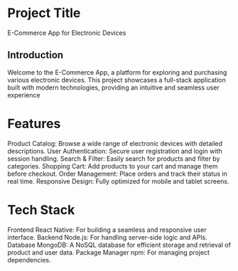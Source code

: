 # Project Title
E-Commerce App for Electronic Devices  
## Introduction
Welcome to the E-Commerce App, a platform for exploring and purchasing various electronic devices. This project showcases a full-stack application built with modern technologies, providing an intuitive and seamless user experience

# Features
Product Catalog: Browse a wide range of electronic devices with detailed descriptions.
User Authentication: Secure user registration and login with session handling.
Search & Filter: Easily search for products and filter by categories.
Shopping Cart: Add products to your cart and manage them before checkout.
Order Management: Place orders and track their status in real time.
Responsive Design: Fully optimized for mobile and tablet screens.
# Tech Stack
Frontend
React Native: For building a seamless and responsive user interface.
Backend
Node.js: For handling server-side logic and APIs.
Database
MongoDB: A NoSQL database for efficient storage and retrieval of product and user data.
Package Manager
npm: For managing project dependencies.
